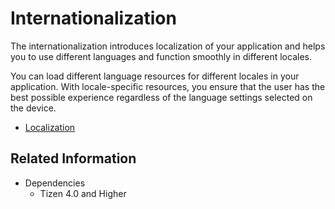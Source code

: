 # Internationalization

The internationalization introduces localization of your application and helps you to use different languages and function smoothly in different locales.

You can load different language resources for different locales in your application. With locale-specific resources, you ensure that the user has the best possible experience regardless of the language settings selected on the device.

- [Localization](localization.md)


## Related Information
* Dependencies
  -   Tizen 4.0 and Higher

